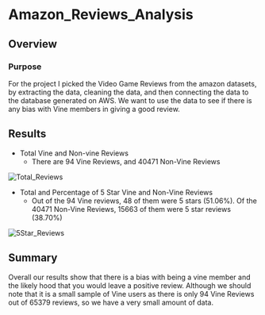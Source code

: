 # Amazon_Reviews_Analysis
## Overview
### Purpose
For the project I picked the Video Game Reviews from the amazon datasets, by extracting the data, cleaning the data, and then connecting the data to the database generated on AWS. We want to use the data to see if there is any bias with Vine members in giving a good review.

## Results
* Total Vine and Non-vine Reviews
  * There are 94 Vine Reviews, and 40471 Non-Vine Reviews

![Total_Reviews](https://user-images.githubusercontent.com/108701073/196470116-125b762c-7b8e-4535-81d1-d649a2738b52.png)

* Total and Percentage of 5 Star Vine and Non-Vine Reviews
  * Out of the 94 Vine reviews, 48 of them were 5 stars (51.06%). Of the 40471 Non-Vine Reviews, 15663 of them were 5 star reviews (38.70%)

![5Star_Reviews](https://user-images.githubusercontent.com/108701073/196471236-4d1167eb-6d4e-40a6-9957-c2984b62e359.png)

## Summary
Overall our results show that there is a bias with being a vine member and the likely hood that you would leave a positive review. Although we should note that it is a small sample of Vine users as there is only 94 Vine Reviews out of 65379 reviews, so we have a very small amount of data.
